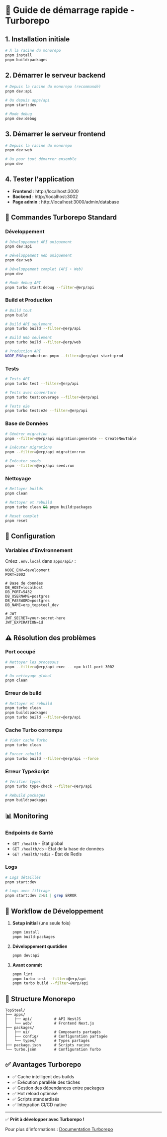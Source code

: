 # 🚀 Guide de démarrage rapide - Turborepo

## 1. Installation initiale

```bash
# À la racine du monorepo
pnpm install
pnpm build:packages
```

## 2. Démarrer le serveur backend

```bash
# Depuis la racine du monorepo (recommandé)
pnpm dev:api

# Ou depuis apps/api
pnpm start:dev

# Mode debug
pnpm dev:debug
```

## 3. Démarrer le serveur frontend

```bash
# Depuis la racine du monorepo
pnpm dev:web

# Ou pour tout démarrer ensemble
pnpm dev
```

## 4. Tester l'application

- **Frontend** : http://localhost:3000
- **Backend** : http://localhost:3002
- **Page admin** : http://localhost:3000/admin/database

## 🔧 Commandes Turborepo Standard

### Développement

```bash
# Développement API uniquement
pnpm dev:api

# Développement Web uniquement  
pnpm dev:web

# Développement complet (API + Web)
pnpm dev

# Mode debug API
pnpm turbo start:debug --filter=@erp/api
```

### Build et Production

```bash
# Build tout
pnpm build

# Build API seulement
pnpm turbo build --filter=@erp/api

# Build Web seulement
pnpm turbo build --filter=@erp/web

# Production API
NODE_ENV=production pnpm --filter=@erp/api start:prod
```

### Tests

```bash
# Tests API
pnpm turbo test --filter=@erp/api

# Tests avec couverture
pnpm turbo test:coverage --filter=@erp/api

# Tests e2e
pnpm turbo test:e2e --filter=@erp/api
```

### Base de Données

```bash
# Générer migration
pnpm --filter=@erp/api migration:generate -- CreateNewTable

# Exécuter migrations
pnpm --filter=@erp/api migration:run

# Exécuter seeds
pnpm --filter=@erp/api seed:run
```

### Nettoyage

```bash
# Nettoyer builds
pnpm clean

# Nettoyer et rebuild
pnpm turbo clean && pnpm build:packages

# Reset complet
pnpm reset
```

## 🔧 Configuration

### Variables d'Environnement

Créez `.env.local` dans `apps/api/` :

```env
NODE_ENV=development
PORT=3002

# Base de données
DB_HOST=localhost
DB_PORT=5432
DB_USERNAME=postgres
DB_PASSWORD=postgres
DB_NAME=erp_topsteel_dev

# JWT
JWT_SECRET=your-secret-here
JWT_EXPIRATION=1d
```

## ⚠️ Résolution des problèmes

### Port occupé
```bash
# Nettoyer les processus
pnpm --filter=@erp/api exec -- npx kill-port 3002

# Ou nettoyage global
pnpm clean
```

### Erreur de build
```bash
# Nettoyer et rebuild
pnpm turbo clean
pnpm build:packages
pnpm turbo build --filter=@erp/api
```

### Cache Turbo corrompu
```bash
# Vider cache Turbo
pnpm turbo clean

# Forcer rebuild
pnpm turbo build --filter=@erp/api --force
```

### Erreur TypeScript
```bash
# Vérifier types
pnpm turbo type-check --filter=@erp/api

# Rebuild packages
pnpm build:packages
```

## 📊 Monitoring

### Endpoints de Santé
- `GET /health` - État global
- `GET /health/db` - État de la base de données
- `GET /health/redis` - État de Redis

### Logs
```bash
# Logs détaillés
pnpm start:dev

# Logs avec filtrage
pnpm start:dev 2>&1 | grep ERROR
```

## 🔄 Workflow de Développement

1. **Setup initial** (une seule fois)
   ```bash
   pnpm install
   pnpm build:packages
   ```

2. **Développement quotidien**
   ```bash
   pnpm dev:api
   ```

3. **Avant commit**
   ```bash
   pnpm lint
   pnpm turbo test --filter=@erp/api
   pnpm turbo build --filter=@erp/api
   ```

## 📁 Structure Monorepo

```
TopSteel/
├── apps/
│   ├── api/          # API NestJS
│   └── web/          # Frontend Next.js
├── packages/
│   ├── ui/           # Composants partagés
│   ├── config/       # Configuration partagée
│   └── types/        # Types partagés
├── package.json      # Scripts racine
└── turbo.json        # Configuration Turbo
```

## ✅ Avantages Turborepo

- ✅ Cache intelligent des builds
- ✅ Exécution parallèle des tâches
- ✅ Gestion des dépendances entre packages
- ✅ Hot reload optimisé
- ✅ Scripts standardisés
- ✅ Intégration CI/CD native

---

✅ **Prêt à développer avec Turborepo !**

Pour plus d'informations : [Documentation Turborepo](https://turbo.build/repo/docs)